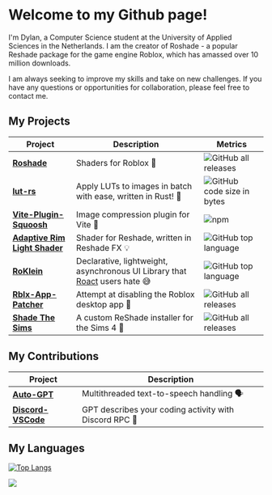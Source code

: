 # Welcome to my Github page!

I'm Dylan, a Computer Science student at the University of Applied Sciences in the Netherlands. I am the creator of Roshade - a popular Reshade package for the game engine Roblox, which has amassed over 10 million downloads.

I am always seeking to improve my skills and take on new challenges. If you have any questions or opportunities for collaboration, please feel free to contact me.

## My Projects
| Project | Description | Metrics |
| --- | --- | --- |
| **[Roshade](https://github.com/bituq/Roshade)** | Shaders for Roblox 🎨 | ![GitHub all releases](https://img.shields.io/github/downloads/bituq/Roshade/total?style=for-the-badge) |
| **[lut-rs](https://github.com/bituq/lut-rs)** | Apply LUTs to images in batch with ease, written in Rust! 🎨 | ![GitHub code size in bytes](https://img.shields.io/github/languages/code-size/bituq/lut-rs?style=for-the-badge) |
| **[Vite-Plugin-Squoosh](https://github.com/bituq/vite-plugin-squoosh)** | Image compression plugin for Vite 📸 | ![npm](https://img.shields.io/npm/dm/vite-plugin-squoosh?style=for-the-badge) |
| **[Adaptive Rim Light Shader](https://github.com/bituq/ZealShaders)** | Shader for Reshade, written in Reshade FX 💡 | ![GitHub top language](https://img.shields.io/github/languages/top/bituq/ZealShaders?style=for-the-badge) |
| **[RoKlein](https://github.com/bituq/RoKlein)** | Declarative, lightweight, asynchronous UI Library that [Roact](https://roblox.github.io/roact/) users hate 😅 | ![GitHub top language](https://img.shields.io/github/languages/top/bituq/RoKlein?style=for-the-badge) |
| **[Rblx-App-Patcher](https://github.com/bituq/roblox-app-patcher)** | Attempt at disabling the Roblox desktop app 🔧 | ![GitHub all releases](https://img.shields.io/github/downloads/bituq/roblox-app-patcher/total?style=for-the-badge) |
| **[Shade The Sims](https://github.com/shade-the-sims/setup)** | A custom ReShade installer for the Sims 4 🎨 | ![GitHub all releases](https://img.shields.io/github/downloads/shade-the-sims/setup/total?style=for-the-badge) |

## My Contributions
| Project | Description |
| ------- | ----------- |
| **[Auto-GPT](https://github.com/Significant-Gravitas/Auto-GPT/pull/242)** | Multithreaded text-to-speech handling 🗣️ |
| **[Discord-VSCode](https://github.com/bituq/discord-vscode/tree/gpt)** | GPT describes your coding activity with Discord RPC 🤖 |

## My Languages
[![Top Langs](https://github-readme-stats.vercel.app/api/top-langs/?username=bituq&langs_count=8&layout=compact&theme=transparent)](https://github.com/bituq/github-readme-stats)

![](https://komarev.com/ghpvc/?username=bituq&style=for-the-badge)
